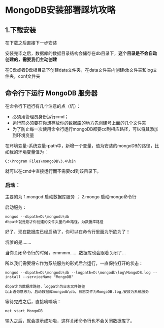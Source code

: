 # MongoDB安装部署踩坑攻略 #


## 1.下载安装 ##

在下载之后直接下一步安装

安装完毕之后，数据库的数据目录结构会储存在db目录下，**这个目录是不会自动创建的，需要我们主动创建**

在C盘或者D盘根目录下创建data文件夹，在data文件夹内创建db文件夹和log文件夹，conf文件夹



## 命令行下运行 MongoDB 服务器 ##


在命令行下运行有几个注意的点（坑）：


- 必须用管理员身份运行cmd；
- 运行前必须要在你想存放你的数据库的地方先创建号上面的几个文件夹
- 为了防止每一次使用命令行运行mongoDB都要cd到相应路径，可以将其添加到环境变量

在环境变量-系统变量-path中，新增一个变量，值为安装的mongoDB的路径，比如我的环境变量值为：

	C:\Program Files\mongoDB\3.4\bin

就可以在cmd中直接运行而不需要cd到该目录下。

### 启动： ###

主要的为 1.mongod   启动数据库服务 ；  2.mongo 启动mongo命令行

启动服务：

	mongod --dbpath=D:\mongodb\db
	dbpath就是刚才你创建的文件夹里的db路径，为数据库路径	

好了，现在数据库已经启动了，你可以在命令行里面为所欲为了！

坑爹的是.......

当你关闭命令行的时候，emmmm.......数据库也会跟着关闭了...

所以我们需要将它作为系统服务的形式后台运行，一直保持打开的状态：

	mongod --dbpath=D:\mongodb\db --logpath=D:\mongodb\log\MongoDB.log --install --serviceName "MongoDB"

	dbpath为数据库路径，logpath为日志文件路径
	以上语句意思为，启动数据库mongodb\db，日志文件为MongoDB.log,安装为系统服务

等待完成之后，直接嘀嘀嘀：

	net start MongoDB

输入之后，就会提示成功啦，这样关闭命令行也不会关闭数据库了。








